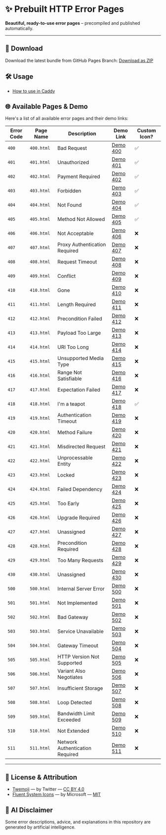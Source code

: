 # ✨ Prebuilt HTTP Error Pages

**Beautiful, ready-to-use error pages** – precompiled and published automatically. 

---

## 📁 Download
Download the latest bundle from GitHub Pages Branch: [Download as ZIP](https://github.com/ToBiDi0410/error-pages/archive/refs/heads/gh-pages.zip)


## 🛠 Usage
- [How to use in Caddy](./CADDY.md)

## 🌐 Available Pages & Demo
Here's a list of all available error pages and their demo links:

| Error Code | Page Name  | Description                     | Demo Link                                                              | Custom Icon?  |
| ---------- | ---------- | ------------------------------- | ---------------------------------------------------------------------- | ------------- |
| `400`      | `400.html` | Bad Request                     | [Demo 400](https://tobidi0410.github.io/error-pages/http-400.html) |      ✅      |
| `401`      | `401.html` | Unauthorized                    | [Demo 401](https://tobidi0410.github.io/error-pages/http-401.html) |      ✅      |
| `402`      | `402.html` | Payment Required                | [Demo 402](https://tobidi0410.github.io/error-pages/http-402.html) |      ✅      |
| `403`      | `403.html` | Forbidden                       | [Demo 403](https://tobidi0410.github.io/error-pages/http-403.html) |      ✅      |
| `404`      | `404.html` | Not Found                       | [Demo 404](https://tobidi0410.github.io/error-pages/http-404.html) |      ✅      |
| `405`      | `405.html` | Method Not Allowed              | [Demo 405](https://tobidi0410.github.io/error-pages/http-405.html) |      ✅      |
| `406`      | `406.html` | Not Acceptable                  | [Demo 406](https://tobidi0410.github.io/error-pages/http-406.html) |      ❌      |
| `407`      | `407.html` | Proxy Authentication Required   | [Demo 407](https://tobidi0410.github.io/error-pages/http-407.html) |      ❌      |
| `408`      | `408.html` | Request Timeout                 | [Demo 408](https://tobidi0410.github.io/error-pages/http-408.html) |      ❌      |
| `409`      | `409.html` | Conflict                        | [Demo 409](https://tobidi0410.github.io/error-pages/http-409.html) |      ❌      |
| `410`      | `410.html` | Gone                            | [Demo 410](https://tobidi0410.github.io/error-pages/http-410.html) |      ❌      |
| `411`      | `411.html` | Length Required                 | [Demo 411](https://tobidi0410.github.io/error-pages/http-411.html) |      ❌      |
| `412`      | `412.html` | Precondition Failed             | [Demo 412](https://tobidi0410.github.io/error-pages/http-412.html) |      ❌      |
| `413`      | `413.html` | Payload Too Large               | [Demo 413](https://tobidi0410.github.io/error-pages/http-413.html) |      ❌      |
| `414`      | `414.html` | URI Too Long                    | [Demo 414](https://tobidi0410.github.io/error-pages/http-414.html) |      ❌      |
| `415`      | `415.html` | Unsupported Media Type          | [Demo 415](https://tobidi0410.github.io/error-pages/http-415.html) |      ❌      |
| `416`      | `416.html` | Range Not Satisfiable           | [Demo 416](https://tobidi0410.github.io/error-pages/http-416.html) |      ❌      |
| `417`      | `417.html` | Expectation Failed              | [Demo 417](https://tobidi0410.github.io/error-pages/http-417.html) |      ❌      |
| `418`      | `418.html` | I'm a teapot                    | [Demo 418](https://tobidi0410.github.io/error-pages/http-418.html) |      ✅      |
| `419`      | `419.html` | Authentication Timeout          | [Demo 419](https://tobidi0410.github.io/error-pages/http-419.html) |      ❌      |
| `420`      | `420.html` | Method Failure                  | [Demo 420](https://tobidi0410.github.io/error-pages/http-420.html) |      ❌      |
| `421`      | `421.html` | Misdirected Request             | [Demo 421](https://tobidi0410.github.io/error-pages/http-421.html) |      ❌      |
| `422`      | `422.html` | Unprocessable Entity            | [Demo 422](https://tobidi0410.github.io/error-pages/http-422.html) |      ❌      |
| `423`      | `423.html` | Locked                          | [Demo 423](https://tobidi0410.github.io/error-pages/http-423.html) |      ❌      |
| `424`      | `424.html` | Failed Dependency               | [Demo 424](https://tobidi0410.github.io/error-pages/http-424.html) |      ❌      |
| `425`      | `425.html` | Too Early                       | [Demo 425](https://tobidi0410.github.io/error-pages/http-425.html) |      ❌      |
| `426`      | `426.html` | Upgrade Required                | [Demo 426](https://tobidi0410.github.io/error-pages/http-426.html) |      ❌      |
| `427`      | `427.html` | Unassigned                      | [Demo 427](https://tobidi0410.github.io/error-pages/http-427.html) |      ❌      |
| `428`      | `428.html` | Precondition Required           | [Demo 428](https://tobidi0410.github.io/error-pages/http-428.html) |      ❌      |
| `429`      | `429.html` | Too Many Requests               | [Demo 429](https://tobidi0410.github.io/error-pages/http-429.html) |      ❌      |
| `430`      | `430.html` | Unassigned                      | [Demo 430](https://tobidi0410.github.io/error-pages/http-430.html) |      ❌      |
| `500`      | `500.html` | Internal Server Error           | [Demo 500](https://tobidi0410.github.io/error-pages/http-500.html) |      ❌      |
| `501`      | `501.html` | Not Implemented                 | [Demo 501](https://tobidi0410.github.io/error-pages/http-501.html) |      ❌      |
| `502`      | `502.html` | Bad Gateway                     | [Demo 502](https://tobidi0410.github.io/error-pages/http-502.html) |      ❌      |
| `503`      | `503.html` | Service Unavailable             | [Demo 503](https://tobidi0410.github.io/error-pages/http-503.html) |      ❌      |
| `504`      | `504.html` | Gateway Timeout                 | [Demo 504](https://tobidi0410.github.io/error-pages/http-504.html) |      ❌      |
| `505`      | `505.html` | HTTP Version Not Supported      | [Demo 505](https://tobidi0410.github.io/error-pages/http-505.html) |      ❌      |
| `506`      | `506.html` | Variant Also Negotiates         | [Demo 506](https://tobidi0410.github.io/error-pages/http-506.html) |      ❌      |
| `507`      | `507.html` | Insufficient Storage            | [Demo 507](https://tobidi0410.github.io/error-pages/http-507.html) |      ❌      |
| `508`      | `508.html` | Loop Detected                   | [Demo 508](https://tobidi0410.github.io/error-pages/http-508.html) |      ❌      |
| `509`      | `509.html` | Bandwidth Limit Exceeded        | [Demo 509](https://tobidi0410.github.io/error-pages/http-509.html) |      ❌      |
| `510`      | `510.html` | Not Extended                    | [Demo 510](https://tobidi0410.github.io/error-pages/http-510.html) |      ❌      |
| `511`      | `511.html` | Network Authentication Required | [Demo 511](https://tobidi0410.github.io/error-pages/http-511.html) |      ❌      |

---

## 📝 License & Attribution
- [Twemoji](https://github.com/twitter/twemoji) — by Twitter — [CC BY 4.0](https://creativecommons.org/licenses/by/4.0/)
- [Fluent System Icons](https://github.com/microsoft/fluentui-system-icons) — by Microsoft — [MIT](https://opensource.org/licenses/MIT)

## 🤖 AI Disclaimer
Some error descriptions, advice, and explanations in this repository are generated by artificial intelligence.  